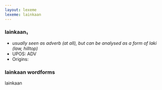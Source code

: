 ```yaml
---
layout: lexeme
lexeme: lainkaan
---
```


###  lainkaan₁

* _usually seen as adverb (at all), but can be analysed as a form of *laki* (law, hilltop)_
* UPOS:  ADV
* Origins: 


### lainkaan wordforms

lainkaan

